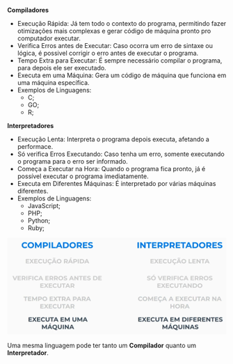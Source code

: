 **Compiladores**
* Execução Rápida: Já tem todo o contexto do programa, permitindo fazer otimizações mais complexas e gerar código de máquina pronto pro computador executar.
* Verifica Erros antes de Executar: Caso ocorra um erro de sintaxe ou lógica, é possivel corrigir o erro antes de executar o programa.
* Tempo Extra para Executar: É sempre necessário compilar o programa, para depois ele ser executado.
* Executa em uma Máquina: Gera um código de máquina que funciona em uma máquina específica.
* Exemplos de Linguagens:
    * C;
    * GO;
    * R;

**Interpretadores**
* Execução Lenta: Interpreta o programa depois executa, afetando a performace.
* Só verifica Erros Executando: Caso tenha um erro, somente executando o programa para o erro ser informado.
* Começa a Executar na Hora: Quando o programa fica pronto, já é possível executar o programa imediatamente.
* Executa em Diferentes Máquinas: É interpretado por várias máquinas diferentes.
* Exemplos de Linguagens:
    * JavaScript;
    * PHP;
    * Python;
    * Ruby;

![Compiladores vs Interpretadores](https://raw.githubusercontent.com/Volaxy/Course-Alura-Computacao-Arquitetura-de-computadores-Por-tras-de-como-seu-programa-funciona/master/Images/01/04-Compiladores_vs_Interpretadores.png)

Uma mesma linguagem pode ter tanto um **Compilador** quanto um **Interpretador**.